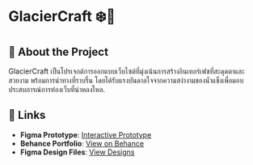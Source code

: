 # GlacierCraft ❄️🥶

## 🧊 About the Project  
GlacierCraft เป็นโปรเจกต์การออกแบบเว็บไซต์ที่มุ่งเน้นการสร้างอินเทอร์เฟซที่สะดุดตาและสวยงาม พร้อมการนำทางที่ราบรื่น โดยได้รับแรงบันดาลใจจากความสง่างามของน้ำแข็งเพื่อมอบประสบการณ์การท่องเว็บที่น่าหลงใหล.


## 🔗 Links  
- **Figma Prototype**: [Interactive Prototype](https://www.figma.com/proto/2Ox1ojgxEOxX5S6HfcQqNE/GlacierCraft?node-id=0-1&t=FCNtSq7WQei5FC20-1)  
- **Behance Portfolio**: [View on Behance](https://www.behance.net/gallery/212663401/GlacierCraft)  
- **Figma Design Files**: [View Designs](https://www.figma.com/design/2Ox1ojgxEOxX5S6HfcQqNE/GlacierCraft?node-id=0-1&t=FCNtSq7WQei5FC20-1)  
